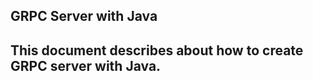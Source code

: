 <h2> GRPC Server with Java <h2>

<p>This document describes about how to create GRPC server with Java.</p>
